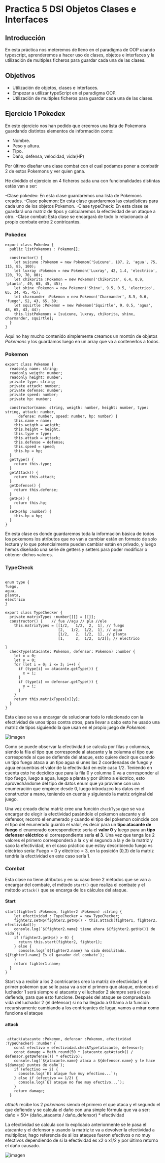 # Practica 5 DSI Objetos Clases e Interfaces
## Introducción
En esta práctica nos meteremos de lleno en el paradigma de OOP usando typescript, aprenderemos a hacer uso de clases, objetos e interfaces y la utilización de multiples ficheros para guardar cada una de las clases.
## Objetivos
- Utilización de objetos, clases e interfaces.
- Empezar a utilizar typeScript en el paradigma OOP.
- Utilización de multiples ficheros para guardar cada una de las clases.
## Ejercicio 1 Pokedex

En este ejercicio nos han pedido que creemos una lista de Pokemons guardando distintos elementos de información como:
- Nombre.
- Peso y altura.
- Tipo.
- Daño, defensa, velocidad, vida(HP)

Por último diseñar una clase combat con el cual podamos poner a combatir 2 de estos Pokemons y ver quien gana.

He dividido el ejercicio en 4 ficheros cada una con funcionalidades distintas estás van a ser:

-Clase pokedex: En esta clase guardaremos una lista de Pokemons creados.
-Clase pokemon: En esta clase guardaremos las estadísticas para cada uno de los objetos Pokemon.
-Clase typeCheck: En esta clase se guardará una matriz de tipos y calcularemos la efectividad de un ataque a otro.
-Clase combat: Esta clase se encargará de todo lo relacionado al propio combate entre 2 contricantes.

### Pokedex

```
export class Pokedex {
  public listPokemons : Pokemon[];

  constructor() {
    let suicune :Pokemon = new Pokemon('Suicune', 187, 2, 'agua', 75, 115, 85, 100);
    let luxray :Pokemon = new Pokemon('Luxray', 42, 1.4, 'electrico', 120, 79, 70, 80);
    let chikorita :Pokemon = new Pokemon('Chikorita', 6.4, 0.9, 'planta', 49, 65, 45, 45);
    let shinx :Pokemon = new Pokemon('Shinx', 9.5, 0.5, 'electrico', 65, 34, 45, 45);
    let charmander :Pokemon = new Pokemon('Charmander', 8.5, 0.6, 'fuego', 52, 43, 65, 39;
    let squirtle :Pokemon = new Pokemon('Squirtle', 9, 0.5, 'agua', 48, 65, 43, 44);
    this.listPokemons = [suicune, luxray, chikorita, shinx, charmander, squirtle];
  }
}
```

Aqui no hay mucho contenido simplemente creamos un montón de objetos _Pokemons_ y los guardamos luego en un array que va a contenerlos a todos.

### Pokemon

```
export class Pokemon {
  readonly name: string;
  readonly weigth: number;
  readonly height: number;
  private type: string;
  private attack: number;
  private defense: number;
  private speed: number;
  private hp: number;

  constructor(name: string, weigth: number, height: number, type: string, attack: number,
      defense: number, speed: number, hp: number) {
    this.name = name;
    this.weigth = weigth;
    this.height = height;
    this.type = type;
    this.attack = attack;
    this.defense = defense;
    this.speed = speed;
    this.hp = hp;
  }
  getType() {
    return this.type;
  }
  getAttack() {
    return this.attack;
  }
  getDefense() {
    return this.defense;
  }
  getHp() {
    return this.hp;
  }
  setHp(hp :number) {
    this.hp = hp;
  }
}
```

En esta clase es donde guardaremos toda la información básica de todos los pokemons los atributos que no van a cambiar están en formato de solo lectura y lo que potencialmente pueden cambiar están en privado, y luego hemos diseñado una serie de getters y setters para poder modificar o obtener dichos valores.

### TypeCheck

```

enum type {
fuego,
agua,
planta,
electrico
}

export class TypeChecker {
  private matrixTypes :number[][] = [[]];
  constructor() {    // fue //agu // pla //ele
    this.matrixTypes = [[1/2,   1/2,  2,  1], // fuego
                        [2,   1/2,  1/2,  1], // agua
                        [1/2,   2,  1/2,  1], // planta
                        [1,     2,  1/2,  1/2]]; // electrico

}
  checkType(atacante: Pokemon, defensor: Pokemon) :number {
    let x = 0;
    let y = 0;
    for (let i = 0; i <= 3; i++) {
      if (type[i] == atacante.getType()) {
        x = i;
      }
      if (type[i] == defensor.getType()) {
        y = i;
      }
    }
    return this.matrixTypes[x][y];
  }
}
```

Esta clase se va a encargar de solucionar todo lo relacionado con la efectividad de unos tipos contra otros, para llevar a cabo esto he usado una matriz de tipos siguiendo la que usan en el propio juego de _Pokemon_:

![imagen](https://user-images.githubusercontent.com/79215998/159191090-d21ee2d9-03d2-4459-876c-fa6a1416f245.png)



Como se puede observar la efectividad se calcula por filas y columnas, siendo la fila el tipo que corresponde al atacante y la columna el tipo que corresponde al que se defiende del ataque, esto quiere decir que cuando un tipo fuego ataca a un tipo agua si unes las 2 coordenadas de fuego y agua encuentras el valor de la efectividad en este caso 1/2. 
Teniendo en cuenta esto he decidido que para la fila 0 y columna 0 va a corresponder al tipo fuego, luego a agua, luego a planta y por último a eléctrico, esto aprovechándome del tipo de datos enum que ya proviene con una enumeración que empiece desde 0, luego introduzco los datos en el constructor a mano, teniendo en cuenta y siguiendo la matriz original del juego.

Una vez creado dicha matriz cree una función `checkType` que se va a encargar de elegir la efectividad pasándole el pokemon atacante y el defensor, recorro el enumerado y cuando el tipo del pokemon coincide con el tipo del enumerado guardo el valor, es decir para un **tipo atacante de fuego** el enumerado correspondiente sería el **valor 0** y luego para un **tipo defensor eléctrico** el correspondiente sería **el 3**. Una vez que tenga los 2 valores el primero corresponderá a la x y el segundo a la y de la matriz y saco la efectividad, en el caso práctico que estoy describiendo fuego vs eléctrico sería: Fuego = 0 y eléctrico = 3, en la posición (0,3) de la matriz tendría la efectividad en este caso sería 1.

### Combat

Esta clase no tiene atributos y en su caso tiene 2 métodos que se van a encargar del combate, el método `start()` que realiza el combate y el método `attack()` que se encarga de los cálculos del ataque.

#### Start

```
start(fighter1 :Pokemon, fighter2 :Pokemon) :string {
    let efectividad : TypeChecker = new TypeChecker;
    fighter2.setHp(fighter2.getHp() - this.attack(fighter1, fighter2, efectividad));
    console.log(`${fighter2.name} tiene ahora ${fighter2.getHp()} de vida`);
    if (fighter2.getHp() > 0) {
      return this.start(fighter2, fighter1);
    } else {
      console.log(`${fighter2.name} ha sido debilitado. ${fighter1.name} Es el ganador del combate`);
    }
    return fighter1.name;
  }
}
```

Start va a recibir a los 2 contricantes creo la matriz de efectividad y el primer pokemon que se le pasa va a ser el primero que ataque, entonces el luchador 1 será siempre el atacante y el luchador 2 siempre será el que defienda, para que esto funcione. Después del ataque se comprueba la vida del luchador 2 (el defensor) si no ha llegado a 0 llamo a la función recursivamente cambiando a los contricantes de lugar, vamos a mirar como funciona el ataque

#### attack

```

 attack(atacante :Pokemon, defensor :Pokemon, efectividad :TypeChecker) :number {
    const efectivo = efectividad.checkType(atacante, defensor);
    const damage = Math.round(50 * (atacante.getAttack() / defensor.getDefense()) * efectivo);
    console.log(`${atacante.name} ataca a ${defensor.name} y le hace ${damage} puntos de daño`);
    if (efectivo == 2) {
      console.log(`El ataque fue muy efectivo...`);
    } else if (efectivo == 1/2) {
      console.log(`El ataque no fue muy efectivo...`);
    }
    return damage;
  }

```

*attack* recibe los 2 _pokemons_ siendo el primero el que ataca y el segundo el que defiende y se calcula el daño con una simple fórmula que va a ser:
daño = 50* (daño_atacante / daño_defensor) * efectividad

La efectividad se calcula con lo explicado anteriormente se le pasa el atacante y el defensor y usando la matriz te va a devolver la efectividad a multiplicar, hago referencia de si los ataques fueron efectivos o no muy efectivos dependiendo de si la efectividad es x2 o x1/2 y por último retorno el daño causado.
	
![imagen](https://user-images.githubusercontent.com/79215998/159191099-a9478372-3050-410d-ba27-ab810de86b43.png)
